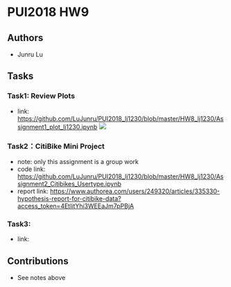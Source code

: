 # PUI2018 HW9

## Authors
- Junru Lu

## Tasks
### Task1: Review Plots
- link: https://github.com/LuJunru/PUI2018_lj1230/blob/master/HW8_lj1230/Assignment1_plot_lj1230.ipynb
![](https://github.com/LuJunru/PUI2018_lj1230/blob/master/HW8_lj1230/plot.png) 

### Task2：CitiBike Mini Project
- note: only this assignment is a group work
- code link: https://github.com/LuJunru/PUI2018_lj1230/blob/master/HW8_lj1230/Assignment2_Citibikes_Usertype.ipynb
- report link: https://www.authorea.com/users/249320/articles/335330-hypothesis-report-for-citibike-data?access_token=4EtIitYhi3WEEaJm7pPBjA

### Task3: 
- link:

## Contributions
- See notes above
